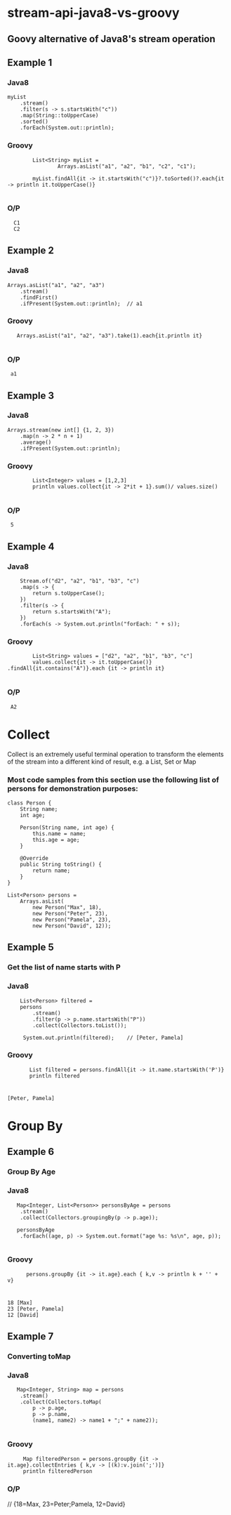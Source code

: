 # stream-api-java8-vs-groovy
  ##  Goovy alternative of Java8's stream operation

## Example 1
   ### Java8
```
myList
    .stream()
    .filter(s -> s.startsWith("c"))
    .map(String::toUpperCase)
    .sorted()
    .forEach(System.out::println);
```
   ### Groovy
``` 
        List<String> myList =
                Arrays.asList("a1", "a2", "b1", "c2", "c1");

        myList.findAll{it -> it.startsWith("c")}?.toSorted()?.each{it -> println it.toUpperCase()}
    
```

  ### O/P
```
  C1
  C2
```
## Example 2
   ### Java8
```
Arrays.asList("a1", "a2", "a3")
    .stream()
    .findFirst()
    .ifPresent(System.out::println);  // a1
```
   ### Groovy
```
   Arrays.asList("a1", "a2", "a3").take(1).each{it.println it}
    
```


  ### O/P
```
 a1
```

## Example 3
   ### Java8
```
Arrays.stream(new int[] {1, 2, 3})
    .map(n -> 2 * n + 1)
    .average()
    .ifPresent(System.out::println);  
```
   ### Groovy
```
        List<Integer> values = [1,2,3]
        println values.collect{it -> 2*it + 1}.sum()/ values.size()
    
```


  ### O/P
```
 5
```
## Example 4
   ### Java8
```
    Stream.of("d2", "a2", "b1", "b3", "c")
    .map(s -> {
        return s.toUpperCase();
    })
    .filter(s -> {
        return s.startsWith("A");
    })
    .forEach(s -> System.out.println("forEach: " + s));
```
   ### Groovy
```
        List<String> values = ["d2", "a2", "b1", "b3", "c"]
        values.collect{it -> it.toUpperCase()} .findAll{it.contains("A")}.each {it -> println it}
    
```


  ### O/P
```
 A2
```

# Collect

Collect is an extremely useful terminal operation to transform the elements of the stream into a different kind of result, e.g. a List, Set or Map

### Most code samples from this section use the following list of persons for demonstration purposes:

```
class Person {
    String name;
    int age;

    Person(String name, int age) {
        this.name = name;
        this.age = age;
    }

    @Override
    public String toString() {
        return name;
    }
}

List<Person> persons =
    Arrays.asList(
        new Person("Max", 18),
        new Person("Peter", 23),
        new Person("Pamela", 23),
        new Person("David", 12));
```

## Example 5

   ### Get the list of name starts with P
   
   ### Java8
```
    List<Person> filtered =
    persons
        .stream()
        .filter(p -> p.name.startsWith("P"))
        .collect(Collectors.toList());

     System.out.println(filtered);    // [Peter, Pamela]

```
   ### Groovy
```
       List filtered = persons.findAll{it -> it.name.startsWith('P')}
       println filtered    
    
```
   ### 
    [Peter, Pamela]


# Group By


## Example 6

   ### Group By Age
   
   ### Java8
```
   Map<Integer, List<Person>> personsByAge = persons
    .stream()
    .collect(Collectors.groupingBy(p -> p.age));

   personsByAge
    .forEach((age, p) -> System.out.format("age %s: %s\n", age, p));


```
   ### Groovy
```
      persons.groupBy {it -> it.age}.each { k,v -> println k + '' +  v}
    
```
   ### 
   
    18 [Max]
    23 [Peter, Pamela]
    12 [David]

## Example 7

   ### Converting toMap 
   
   ### Java8
```
   Map<Integer, String> map = persons
    .stream()
    .collect(Collectors.toMap(
        p -> p.age,
        p -> p.name,
        (name1, name2) -> name1 + ";" + name2));


```
   ### Groovy
```      
     Map filteredPerson = persons.groupBy {it -> it.age}.collectEntries { k,v -> [(k):v.join(';')]}
     println filteredPerson
```
   ### O/P 
   
// {18=Max, 23=Peter;Pamela, 12=David}


